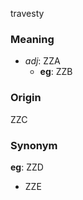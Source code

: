 travesty
### Meaning
+ _adj_: ZZA
    + __eg__: ZZB

### Origin

ZZC

### Synonym

__eg__: ZZD

+ ZZE


